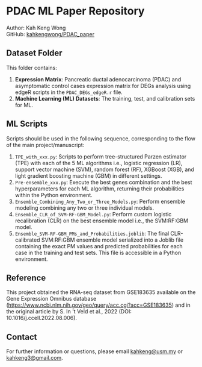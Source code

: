 # PDAC ML Paper Repository
Author: Kah Keng Wong  
GitHub: [kahkengwong/PDAC_paper](https://github.com/kahkengwong/PDAC_paper)

## Dataset Folder
This folder contains:
1. **Expression Matrix**: Pancreatic ductal adenocarcinoma (PDAC) and asymptomatic control cases expression matrix for DEGs analysis using edgeR scripts in the `PDAC_DEGs_edgeR.r` file.
2. **Machine Learning (ML) Datasets**: The training, test, and calibration sets for ML.

## ML Scripts
Scripts should be used in the following sequence, corresponding to the flow of the main project/manuscript:
1. `TPE_with_xxx.py`: Scripts to perform tree-structured Parzen estimator (TPE) with each of the 5 ML algorithms i.e., logistic regression (LR), support vector machine (SVM), random forest (RF), XGBoost (XGB), and light gradient boosting machine (GBM) in different settings.
2. `Pre-ensemble_xxx.py`: Execute the best genes combination and the best hyperparameters for each ML algorithm, returning their probabilities within the Python environment.
3. `Ensemble_Combining_Any_Two_or_Three_Models.py`: Perform ensemble modeling combining any two or three individual models.
4. `Ensemble_CLR_of_SVM-RF-GBM_Model.py`: Perform custom logistic recalibration (CLR) on the best ensemble model i.e., the SVM:RF:GBM model.
5. `Ensemble_SVM-RF-GBM_PMs_and_Probabilities.joblib`: The final CLR-calibrated SVM:RF:GBM ensemble model serialized into a Joblib file containing the exact PM values and predicted probabilities for each case in the training and test sets. This file is accessible in a Python environment.

## Reference
This project obtained the RNA-seq dataset from GSE183635 available on the Gene Expression Omnibus database (https://www.ncbi.nlm.nih.gov/geo/query/acc.cgi?acc=GSE183635) and in the original article by S. In 't Veld et al., 2022 (DOI: 10.1016/j.ccell.2022.08.006).

## Contact
For further information or questions, please email [kahkeng@usm.my](mailto:kahkeng@usm.my) or [kahkeng3@gmail.com](mailto:kahkeng3@gmail.com).
